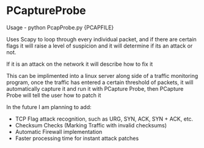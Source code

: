 # PCaptureProbe
Usage - python PcapProbe.py {PCAPFILE}

Uses Scapy to loop through every individual packet, and if there are certain flags it will raise a level of suspicion and it will determine if its an attack or not.

If it is an attack on the network it will describe how to fix it

This can be implimented into a linux server along side of a traffic monitoring program, once the traffic has entered a certain threshold of packets, it will automatically capture it and run it with PCapture Probe, then PCapture Probe will tell the user how to patch it

In the future I am planning to add:
  - TCP Flag attack recognition, such as URG, SYN, ACK, SYN + ACK, etc.
  - Checksum Checks (Marking Traffic with invalid checksums)
  - Automatic Firewall implementation
  - Faster processing time for instant attack patches
